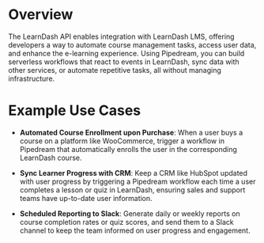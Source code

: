 # Overview

The LearnDash API enables integration with LearnDash LMS, offering developers a way to automate course management tasks, access user data, and enhance the e-learning experience. Using Pipedream, you can build serverless workflows that react to events in LearnDash, sync data with other services, or automate repetitive tasks, all without managing infrastructure.

# Example Use Cases

- **Automated Course Enrollment upon Purchase**: When a user buys a course on a platform like WooCommerce, trigger a workflow in Pipedream that automatically enrolls the user in the corresponding LearnDash course.

- **Sync Learner Progress with CRM**: Keep a CRM like HubSpot updated with user progress by triggering a Pipedream workflow each time a user completes a lesson or quiz in LearnDash, ensuring sales and support teams have up-to-date user information.

- **Scheduled Reporting to Slack**: Generate daily or weekly reports on course completion rates or quiz scores, and send them to a Slack channel to keep the team informed on user progress and engagement.

